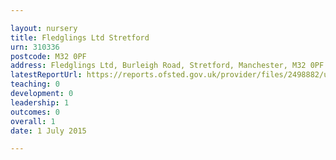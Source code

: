 ```yaml
---

layout: nursery
title: Fledglings Ltd Stretford
urn: 310336
postcode: M32 0PF
address: Fledglings Ltd, Burleigh Road, Stretford, Manchester, M32 0PF
latestReportUrl: https://reports.ofsted.gov.uk/provider/files/2498882/urn/310336.pdf
teaching: 0
development: 0
leadership: 1
outcomes: 0
overall: 1
date: 1 July 2015

---
```

